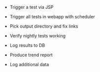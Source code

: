 * Trigger a test via JSP
* Trigger all tests in webapp with scheduler
* Pick output directory and fix links
* Verify nightly tests working

* Log results to DB
* Produce trend report

* Log additional data